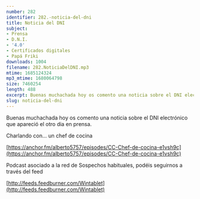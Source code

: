 ```yaml
---
number: 282
identifier: 282.-noticia-del-dni
title: Noticia del DNI
subject:
- Prensa
- D.N.I.
- '4.0'
- Certificados digitales
- Papá Friki
downloads: 1004
filename: 282.NoticiaDelDNI.mp3
mtime: 1685124324
mp3_mtime: 1680064798
size: 7460254
length: 488
excerpt: Buenas muchachada hoy os comento una noticia sobre el DNI electrónico que apareció el otro dia en prensa
slug: noticia-del-dni
---
```

Buenas muchachada hoy os comento una noticia sobre el DNI electrónico que apareció el otro dia en prensa.

Charlando con... un chef de cocina

[https://anchor.fm/alberto5757/episodes/CC-Chef-de-cocina-e1vsh9c](https://anchor.fm/alberto5757/episodes/CC-Chef-de-cocina-e1vsh9c)

Podcast asociado a la red de Sospechos habituales, podéis seguirnos a través del feed

[http://feeds.feedburner.com/Wintablet](http://feeds.feedburner.com/Wintablet)